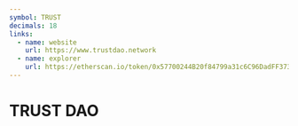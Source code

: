 ```yaml
---
symbol: TRUST
decimals: 18
links:
  - name: website
    url: https://www.trustdao.network
  - name: explorer
    url: https://etherscan.io/token/0x57700244B20f84799a31c6C96DadFF373ca9D6c5
---
```


# TRUST DAO
